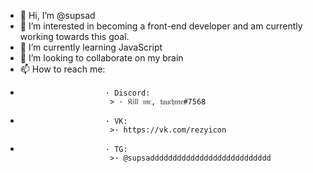 - 👋 Hi, I’m @supsad
- 👀 I’m interested in becoming a front-end developer and am currently working towards this goal.
- 🌱 I’m currently learning JavaScript
- 💞️ I’m looking to collaborate on my brain
- 📫 How to reach me:
- 
                         · Discord:
                          > · 𝔎𝔦𝔩𝔩 𝔪𝔢, 𝔱𝔬𝔲𝔠𝔥𝔪𝔢#7568
- 
                         · VK:      
                          >· https://vk.com/rezyicon
- 
                         · TG:      
                          >· @supsaddddddddddddddddddddddddddd

<!---
supsad/supsad is a ✨ special ✨ repository because its `README.md` (this file) appears on your GitHub profile.
You can click the Preview link to take a look at your changes.
--->
